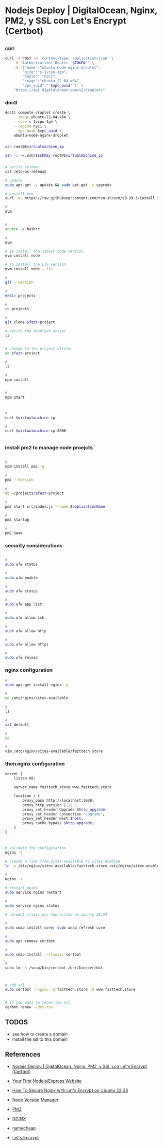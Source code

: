 # Nodejs Deploy | DigitalOcean, Nginx, PM2, y SSL con Let's Encrypt (Certbot)



## 


### curl
```bash
curl -X POST -H 'Content-Type: application/json' \
    -H 'Authorization: Bearer '$TOKEN'' \
    -d '{"name":"ubuntu-node-nginx-droplet",
        "size":"s-1vcpu-1gb",
        "region":"nyc1",
        "image":"ubuntu-22-04-x64",
        "vpc_uuid":"'$vpc_uuid'"}' \
    "https://api.digitalocean.com/v2/droplets"
```


### doctl
```bash
doctl compute droplet create \
    --image ubuntu-22-04-x64 \
    --size s-1vcpu-1gb \
    --region nyc1 \
    --vpc-uuid $vpc_uuid \
    ubuntu-node-nginx-droplet
```


### 
```bash
ssh root@$virtualmachine_ip

ssh -i ~/.ssh/$sshKey root@$virtualmachine_ip
```

### 
```bash
# verify system
cat /etc/os-release

# update 
sudo apt-get -y update && sudo apt-get -y upgrade

# install nvm
curl -o- https://raw.githubusercontent.com/nvm-sh/nvm/v0.39.3/install.sh | bash

#
nvm


#
source ~/.bashrc

#
nvm

# to install the latest node version
nvm install node

# to install the LTS version
nvm install node --lts

#
git --version

#
mkdir projects

# 
cd projects

#
git clone $fazt-project

# verify the download projec
ls


# change to the project dirctor
cd $fazt-project

# 
ls

# 
npm install


#
npm start

```

### 
```bash

#
curl $virtualmachine-ip

#
curl $virtualmachine-ip:3000



```

### install pm2 to manage node proejcts
```bash

#
npm install pm2 -g

#
pm2 --version

#
cd ~/projects/$fazt-project

#
pm2 start src/index.js --name $applicationName

#
pm2 startup

#
pm2 save


```

### security considerations
```bash

#
sudo ufw status

#
sudo ufw enable

#
sudo ufw status

#
sudo ufw app list

#
sudo ufw allow ssh

# 
sudo ufw allow http

#
sudo ufw allow https

#
sudo ufw reload


```


### nginx configuration
```bash
#
sudo apt-get install nginx -y

#
cd /etc/nginx/sites-available

#
ls

#
cat default

#
cd

#
vim /etc/nginx/sites-available/fazttech.store

```

### then nginx configuration
```bash
server {
	listen 80;

	server_name fazttech.store www.fazttech.store

	location / {
		proxy_pass http://localhost:3000;
		proxy_http_version 1.1;
		proxy_set_header Upgrade $http_upgrade;
		proxy_set_header Connection 'upgrade';
		proxy_set_header Host $host;
		proxy_cache_bypass $http_upgrade;
	}
}


```

### 
```bash

# validate the configuration
nginx -t

# create a link from sites-available to sites-enabled
ln -s /etc/nginx/sites-available/fazttech.store /etc/nginx/sites-enabled/fazttech.store

# 
nginx -t

# restart nginx
sudo service nginx restart

#
sudo service nginx status

# cerebot clasic was deprecated on ubuntu 20.04

#
sudo snap install core; sudo snap refresh core

#
sudo apt remove certbot

#
sudo snap install --classic certbot

#
sudo ln -s /snap/bin/certbot /usr/bin/certbot



# add ssl
sudo certbot --nginx -d fazttech.store -d www.fazttech.store


# if you want to renew the ssl 
cerbot renew --dry-run


```

## TODOS

- see how to create a domain
- install the ssl to this domain


## References

- [Nodejs Deploy | DigitalOcean, Nginx, PM2, y SSL con Let's Encrypt (Certbot)](https://www.youtube.com/watch?v=6qR_EpxadMo&list=PLo5lAe9kQrwpvZYLL908Rx693aGcWMUuL&index=7)

- [Your First Nodejs/Express Website](https://github.com/FaztWeb/first-node-express-app)


- [How To Secure Nginx with Let's Encrypt on Ubuntu 22.04](https://www.digitalocean.com/community/tutorials/how-to-secure-nginx-with-let-s-encrypt-on-ubuntu-22-04)


- [Node Version Manager](https://github.com/nvm-sh/nvm)

- [PM2](https://pm2.keymetrics.io/)

- [NGINX](https://www.nginx.com/)

- [namecheap](https://www.namecheap.com/)

- [Let's Encrypt](https://letsencrypt.org/)